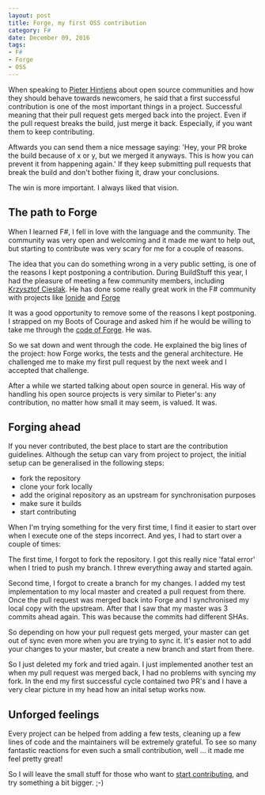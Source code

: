 ```yaml
---
layout: post
title: Forge, my first OSS contribution
category: F#
date: December 09, 2016
tags:
- F#
- Forge
- OSS
---
```


When speaking to [Pieter Hintjens](http://hintjens.com/) about open source communities and how they should behave towards newcomers, 
he said that a first successful contribution is one of the most important things in a project. Successful meaning that their pull request gets merged back into the project.
Even if the pull request breaks the build, just merge it back. Especially, if you want them to keep contributing.

<!--more-->

Aftwards you can send them a nice message saying: 'Hey, your PR broke the build because of x or y, but we merged it anyways. This is how you can prevent it from happening again.'
If they keep submitting pull requests that break the build and don't bother fixing it, draw your conclusions.

The win is more important. I always liked that vision.

<!--more-->

## The path to Forge

When I learned F#, I fell in love with the language and the community. The community was very open and welcoming and it made me want to help out, but 
starting to contribute was very scary for me for a couple of reasons.

The idea that you can do something wrong in a very public setting, is one of the reasons I kept postponing a contribution.
During BuildStuff this year, I had the pleasure of meeting a few community members, including [Krzysztof Cieslak](https://twitter.com/k_cieslak). He has done some really great work in the F# community
with projects like [Ionide](http://ionide.io/) and [Forge](http://forge.run/) 

It was a good opportunity to remove some of the reasons I kept postponing.
I strapped on my Boots of Courage and asked him if he would be willing to take me through the [code of Forge](https://github.com/fsharp-editing/Forge).
He was.

So we sat down and went through the code. He explained the big lines of the project: how Forge works, the tests and the general architecture. 
He challenged me to make my first pull request by the next week and I accepted that challenge.

After a while we started talking about open source in general. His way of handling his open source projects is very similar
to Pieter's: any contribution, no matter how small it may seem, is valued.
It was.

## Forging ahead

If you never contributed, the best place to start are the contribution guidelines.
Although the setup can vary from project to project, the initial setup can be generalised in the following steps:

- fork the repository
- clone your fork locally
- add the original repository as an upstream for synchronisation purposes
- make sure it builds
- start contributing

When I'm trying something for the very first time, I find it easier to start over when I execute one of the steps incorrect.
And yes, I had to start over a couple of times:

The first time, I forgot to fork the repository. I got this really nice 'fatal error' when I tried to push my branch.
I threw everything away and started again.

Second time, I forgot to create a branch for my changes.
I added my test implementation to my local master and created a pull request from there.
Once the pull request was merged back into Forge and I synchronised my local copy with the upstream. After that I saw that my master was 3 commits ahead again.
This was because the commits had different SHAs.  

So depending on how your pull request gets merged, your master can get out of sync even more when you are trying to sync it.
It's easier not to add your changes to your master, but create a new branch and start from there.

So I just deleted my fork and tried again.
I just implemented another test an when my pull request was merged back, I had no problems with syncing my fork.
In the end my first successful cycle contained two PR's and I have a very clear picture in my head how an inital setup works now.

## Unforged feelings

Every project can be helped from adding a few tests, cleaning up a few lines of code and the maintainers will be extremely grateful.
To see so many fantastic reactions for even such a small contribution, well ... it made me feel pretty great!

So I will leave the small stuff for those who want to [start contributing](https://github.com/fsharp-editing/Forge/wiki/How-to-contribute-to-Forge), and try something a bit bigger. ;-)
